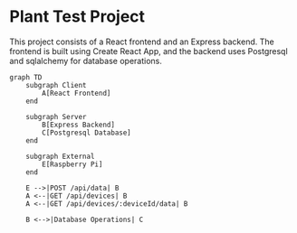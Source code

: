 # Plant Test Project

This project consists of a React frontend and an Express backend. The frontend is built using Create React App, and the backend uses Postgresql and sqlalchemy for database operations.

```mermaid
graph TD
    subgraph Client
        A[React Frontend]
    end

    subgraph Server
        B[Express Backend]
        C[Postgresql Database]
    end

    subgraph External
        E[Raspberry Pi]
    end

    E -->|POST /api/data| B
    A <--|GET /api/devices| B
    A <--|GET /api/devices/:deviceId/data| B

    B <-->|Database Operations| C
```
